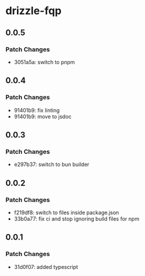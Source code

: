 # drizzle-fqp

## 0.0.5

### Patch Changes

- 3051a5a: switch to pnpm

## 0.0.4

### Patch Changes

- 91401b9: fix linting
- 91401b9: move to jsdoc

## 0.0.3

### Patch Changes

- e297b37: switch to bun builder

## 0.0.2

### Patch Changes

- f219df8: switch to files inside package.json
- 33b0a77: fix ci and stop ignoring build files for npm

## 0.0.1

### Patch Changes

- 31d0f07: added typescript
